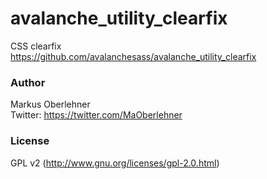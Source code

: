 # avalanche_utility_clearfix
CSS clearfix  
https://github.com/avalanchesass/avalanche_utility_clearfix

### Author
Markus Oberlehner  
Twitter: https://twitter.com/MaOberlehner

### License
GPL v2 (http://www.gnu.org/licenses/gpl-2.0.html)
